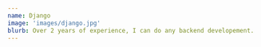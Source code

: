 ```yaml
---
name: Django
image: 'images/django.jpg'
blurb: Over 2 years of experience, I can do any backend developement.
---
```

